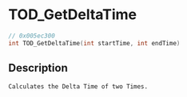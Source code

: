 # TOD_GetDeltaTime
```c
// 0x005ec300
int TOD_GetDeltaTime(int startTime, int endTime)
```
## Description
```
Calculates the Delta Time of two Times.
```
